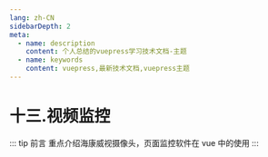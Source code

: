 ```yaml
---
lang: zh-CN
sidebarDepth: 2
meta:
  - name: description
    content: 个人总结的vuepress学习技术文档-主题
  - name: keywords
    content: vuepress,最新技术文档,vuepress主题
---
```


# 十三.视频监控

::: tip 前言
重点介绍海康威视摄像头，页面监控软件在 vue 中的使用
:::

##
